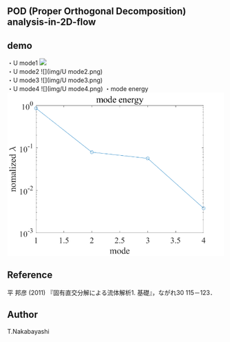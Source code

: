 ## POD (Proper Orthogonal Decomposition) analysis-in-2D-flow

## demo
・U mode1 
![](img/U[]mode1.png)   
・U mode2 
![](img/U mode2.png)  
・U mode3 
![](img/U mode3.png)  
・U mode4 
![](img/U mode4.png) 
・mode energy  
![](img/ModeEnergy.png) 


## Reference
平 邦彦 (2011) 『固有直交分解による流体解析1. 基礎』，ながれ30 115－123．

## Author
T.Nakabayashi
